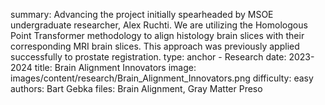 summary: Advancing the project initially spearheaded by MSOE undergraduate researcher, Alex Ruchti. We are utilizing the Homologous Point Transformer methodology to align histology brain slices with their corresponding MRI brain slices. This approach was previously applied successfully to prostate registration.
type: anchor - Research
date: 2023-2024
title: Brain Alignment Innovators
image: images/content/research/Brain_Alignment_Innovators.png
difficulty: easy
authors: Bart Gebka
files: Brain Alignment, Gray Matter Preso